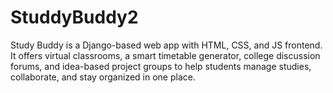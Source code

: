 # StuddyBuddy2
Study Buddy is a Django-based web app with HTML, CSS, and JS frontend. It offers virtual classrooms, a smart timetable generator, college discussion forums, and idea-based project groups to help students manage studies, collaborate, and stay organized in one place.
